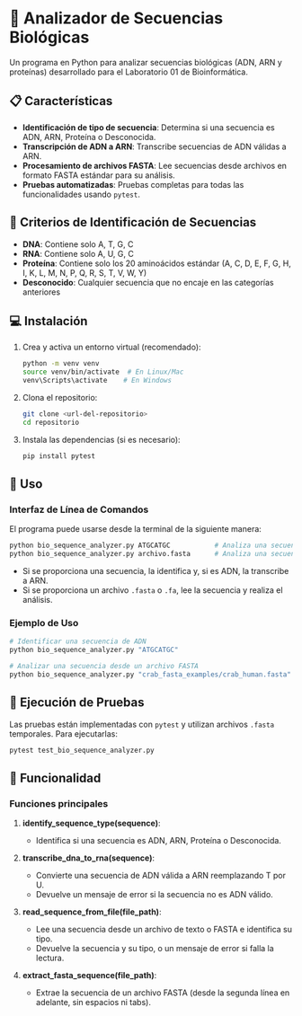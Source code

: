 # 🧬 Analizador de Secuencias Biológicas

Un programa en Python para analizar secuencias biológicas (ADN, ARN y proteínas) desarrollado para el Laboratorio 01 de Bioinformática.

## 📋 Características

* **Identificación de tipo de secuencia**: Determina si una secuencia es ADN, ARN, Proteína o Desconocida.
* **Transcripción de ADN a ARN**: Transcribe secuencias de ADN válidas a ARN.
* **Procesamiento de archivos FASTA**: Lee secuencias desde archivos en formato FASTA estándar para su análisis.
* **Pruebas automatizadas**: Pruebas completas para todas las funcionalidades usando `pytest`.

## 🔎 Criterios de Identificación de Secuencias

- **DNA**: Contiene solo A, T, G, C
- **RNA**: Contiene solo A, U, G, C
- **Proteína**: Contiene solo los 20 aminoácidos estándar (A, C, D, E, F, G, H, I, K, L, M, N, P, Q, R, S, T, V, W, Y)
- **Desconocido**: Cualquier secuencia que no encaje en las categorías anteriores

## 💻 Instalación

1. Crea y activa un entorno virtual (recomendado):
   ```bash
   python -m venv venv
   source venv/bin/activate  # En Linux/Mac
   venv\Scripts\activate    # En Windows
   ```

2. Clona el repositorio:
   ```bash
   git clone <url-del-repositorio>
   cd repositorio
   ```

3. Instala las dependencias (si es necesario):
   ```bash
   pip install pytest
   ```

## 🚀 Uso

### Interfaz de Línea de Comandos

El programa puede usarse desde la terminal de la siguiente manera:

```bash
python bio_sequence_analyzer.py ATGCATGC           # Analiza una secuencia directamente
python bio_sequence_analyzer.py archivo.fasta      # Analiza una secuencia desde un archivo FASTA
```

- Si se proporciona una secuencia, la identifica y, si es ADN, la transcribe a ARN.
- Si se proporciona un archivo `.fasta` o `.fa`, lee la secuencia y realiza el análisis.

### Ejemplo de Uso

```bash
# Identificar una secuencia de ADN
python bio_sequence_analyzer.py "ATGCATGC"

# Analizar una secuencia desde un archivo FASTA
python bio_sequence_analyzer.py "crab_fasta_examples/crab_human.fasta"
```

## 🧪 Ejecución de Pruebas

Las pruebas están implementadas con `pytest` y utilizan archivos `.fasta` temporales. Para ejecutarlas:

```bash
pytest test_bio_sequence_analyzer.py
```

## 🔄 Funcionalidad

### Funciones principales

1. **identify_sequence_type(sequence)**: 
   - Identifica si una secuencia es ADN, ARN, Proteína o Desconocida.

2. **transcribe_dna_to_rna(sequence)**:
   - Convierte una secuencia de ADN válida a ARN reemplazando T por U.
   - Devuelve un mensaje de error si la secuencia no es ADN válido.

3. **read_sequence_from_file(file_path)**:
   - Lee una secuencia desde un archivo de texto o FASTA e identifica su tipo.
   - Devuelve la secuencia y su tipo, o un mensaje de error si falla la lectura.

4. **extract_fasta_sequence(file_path)**:
   - Extrae la secuencia de un archivo FASTA (desde la segunda línea en adelante, sin espacios ni tabs).

